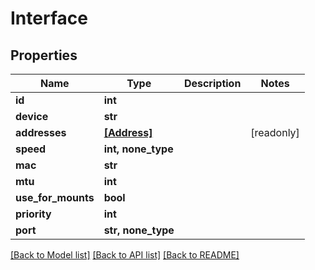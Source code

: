 # Interface


## Properties

Name | Type | Description | Notes
------------ | ------------- | ------------- | -------------
**id** | **int** |  | 
**device** | **str** |  | 
**addresses** | [**[Address]**](Address.md) |  | [readonly] 
**speed** | **int, none_type** |  | 
**mac** | **str** |  | 
**mtu** | **int** |  | 
**use_for_mounts** | **bool** |  | 
**priority** | **int** |  | 
**port** | **str, none_type** |  | 

[[Back to Model list]](../#documentation-for-models) [[Back to API list]](../#documentation-for-api-endpoints) [[Back to README]](../)


